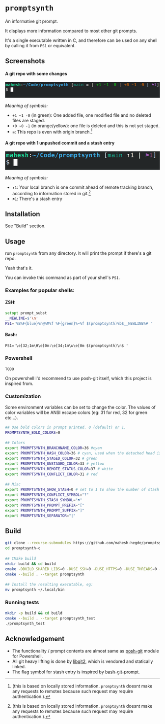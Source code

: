# `promptsynth`

An informative git prompt.

It displays more information compared to most other git prompts.

It's a single executable written in C, and therefore can be used on any shell by calling it from `PS1` or equivalent.

## Screenshots
#### A git repo with some changes
![A git repo with some changes](Screenshots/Promptsynth_Screenshot_01.png)

_Meaning of symbols:_
* `+1 ~1 -0` (in green): One added file, one modified file and no deleted files are staged.
* `+0 ~0 -1` (in orange/yellow): one file is deleted and this is not yet staged.
* `≡`: This repo is even with origin branch.[^noremotecall]

#### A git repo with 1 unpushed commit and a stash entry
![A git repo with 1 unpushed commit and a stash entry](Screenshots/Promptsynth_Screenshot_02.png)

_Meaning of symbols:_
* `↑1`: Your local branch is one commit ahead of remote tracking branch, according to information stored in git.[^noremotecall]
* `⚑1`: There's a stash entry

## Installation

See "Build" section.

## Usage

run `promptsynth` from any directory. It will print the prompt if there's a git repo.

Yeah that's it.

You can invoke this command as part of your shell's `PS1`.

### Examples for popular shells:

#### ZSH:

```zsh
setopt prompt_subst
__NEWLINE=$'\n'
PS1='%B%F{blue}%n@%M%f %F{green}%~%f $(promptsynth)%b$__NEWLINE%# '
```

#### Bash:

```
PS1='\e[32;1m\H\e[0m:\e[34;1m\w\e[0m $(promptsynth)\n$ '
```

### Powershell

`TODO`

On powershell I'd recommend to use posh-git itself, which this project is inspired from.

### Customization

Some environment variables can be set to change the color. The values of color variables will be ANSI escape colors (eg: 31 for red, 32 for green etc...).

```bash
## Use bold colors in prompt printed. 0 (default) or 1.
PROMPTSYNTH_BOLD_COLORS=0

## Colors
export PROMPTSYNTH_BRANCHNAME_COLOR=36 #cyan
export PROMPTSYNTH_HASH_COLOR=36 # cyan, used when the detached head is checked out instead of branch
export PROMPTSYNTH_STAGED_COLOR=32 # green
export PROMPTSYNTH_UNSTAGED_COLOR=33 # yellow
export PROMPTSYNTH_REMOTE_STATUS_COLOR=37 # white
export PROMPTSYNTH_CONFLICT_COLOR=31 # red

## Misc
export PROMPTSYNTH_SHOW_STASH=0 # set to 1 to show the number of stash entries
export PROMPTSYNTH_CONFLICT_SYMBOL="?"
export PROMPTSYNTH_STASH_SYMBOL="⚑"
export PROMPTSYNTH_PROMPT_PREFIX="["
export PROMPTSYNTH_PROMPT_SUFFIX="]"
export PROMPTSYNTH_SEPARATOR="|"
```

## Build

```bash
git clone --recurse-submodules https://github.com/mahesh-hegde/promptsynth.git
cd promptsynth-c

## CMake build
mkdir build && cd build
cmake -DBUILD_SHARED_LIBS=0 -DUSE_SSH=0 -DUSE_HTTPS=0 -DUSE_THREADS=0 -DCMAKE_BUILD_TYPE=Release ..
cmake --build . --target promptsynth

## Install the resulting executable, eg:
mv promptsynth ~/.local/bin
```

### Running tests

```bash
mkdir -p build && cd build
cmake --build . --target promptsynth_test
./promptsynth_test
```

## Acknowledgement
* The functionality / prompt contents are almost same as [posh-git](https://github.com/dahlbyk/posh-git) module for Powershell.
* All git heavy lifting is done by [libgit2](https://github.com/libgit2/libgit2), which is vendored and statically linked.
* The flag symbol for stash entry is inspired by [bash-git-prompt](https://github.com/magicmonty/bash-git-prompt/).

[^noremotecall]: (this is based on locally stored information. `promptsynth` doesnt make any requests to remotes because such request may require authentication.).
